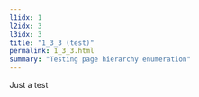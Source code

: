```yaml
---
l1idx: 1
l2idx: 3
l3idx: 3
title: "1_3_3 (test)"
permalink: 1_3_3.html
summary: "Testing page hierarchy enumeration"
---
```

Just a test